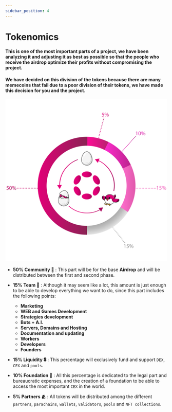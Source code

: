 ```yaml
---
sidebar_position: 4
---
```


# Tokenomics 

#### This is one of the most important parts of a project, we have been analyzing it and adjusting it as best as possible so that the people who receive the airdrop optimize their profits without compromising the project.

#### We have decided on this division of the tokens because there are many memecoins that fail due to a poor division of their tokens, we have made this decision for you and the project.


![Tokenomics](/img/TOKENOMICS_V2.svg)

- **50% Community 📢​** : This part will be for the base **Airdrop** and will be distributed between the first and second phase.

- **15% Team 🧠​** : Although it may seem like a lot, this amount is just enough to be able to develop everything we want to do, since this part includes the following points:

    - **Marketing**
    - **WEB and Games Development**
    - **Strategies development**
    - **Bots + A.I.**
    - **Servers, Domains and Hosting**
    - **Documentation and updating**
    - **Workers**
    - **Developers**
    - **Founders**

- **15% Liquidity 💲** : This percentage will exclusively fund and support <code>DEX</code>, <code>CEX</code> and <code>pools</code>.

- **10% Foundation 🏦​** : All this percentage is dedicated to the legal part and bureaucratic expenses, and the creation of a foundation to be able to access the most important <code>CEX</code> in the world.

- **5% Partners 🫂​** : All tokens will be distributed among the different <code>partners</code>, <code>parachains</code>, <code>wallets</code>, <code>validators</code>, <code>pools</code> and <code>NFT collections</code>.
